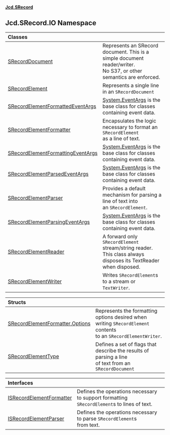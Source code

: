 #### [Jcd.SRecord](index.md 'index')

## Jcd.SRecord.IO Namespace

| Classes | |
| :--- | :--- |
| [SRecordDocument](Jcd.SRecord.IO.SRecordDocument.md 'Jcd.SRecord.IO.SRecordDocument') | Represents an SRecord document. This is a simple document reader/writer.<br/>No S37, or other semantics are enforced. |
| [SRecordElement](Jcd.SRecord.IO.SRecordElement.md 'Jcd.SRecord.IO.SRecordElement') | Represents a single line in an `SRecordDocument` |
| [SRecordElementFormattedEventArgs](Jcd.SRecord.IO.SRecordElementFormattedEventArgs.md 'Jcd.SRecord.IO.SRecordElementFormattedEventArgs') | [System.EventArgs](https://docs.microsoft.com/en-us/dotnet/api/System.EventArgs 'System.EventArgs') is the base class for classes containing event data. |
| [SRecordElementFormatter](Jcd.SRecord.IO.SRecordElementFormatter.md 'Jcd.SRecord.IO.SRecordElementFormatter') | Encapsulates the logic necessary to format an `SRecordElement`<br/>as a line of text. |
| [SRecordElementFormattingEventArgs](Jcd.SRecord.IO.SRecordElementFormattingEventArgs.md 'Jcd.SRecord.IO.SRecordElementFormattingEventArgs') | [System.EventArgs](https://docs.microsoft.com/en-us/dotnet/api/System.EventArgs 'System.EventArgs') is the base class for classes containing event data. |
| [SRecordElementParsedEventArgs](Jcd.SRecord.IO.SRecordElementParsedEventArgs.md 'Jcd.SRecord.IO.SRecordElementParsedEventArgs') | [System.EventArgs](https://docs.microsoft.com/en-us/dotnet/api/System.EventArgs 'System.EventArgs') is the base class for classes containing event data. |
| [SRecordElementParser](Jcd.SRecord.IO.SRecordElementParser.md 'Jcd.SRecord.IO.SRecordElementParser') | Provides a default mechanism for parsing a line of text into<br/>an `SRecordElement`. |
| [SRecordElementParsingEventArgs](Jcd.SRecord.IO.SRecordElementParsingEventArgs.md 'Jcd.SRecord.IO.SRecordElementParsingEventArgs') | [System.EventArgs](https://docs.microsoft.com/en-us/dotnet/api/System.EventArgs 'System.EventArgs') is the base class for classes containing event data. |
| [SRecordElementReader](Jcd.SRecord.IO.SRecordElementReader.md 'Jcd.SRecord.IO.SRecordElementReader') | A forward only `SRecordElement` stream/string reader.<br/>This class always disposes its TextReader when disposed. |
| [SRecordElementWriter](Jcd.SRecord.IO.SRecordElementWriter.md 'Jcd.SRecord.IO.SRecordElementWriter') | Writes `SRecordElement`s to a stream or `TextWriter`. |

| Structs | |
| :--- | :--- |
| [SRecordElementFormatter.Options](Jcd.SRecord.IO.SRecordElementFormatter.Options.md 'Jcd.SRecord.IO.SRecordElementFormatter.Options') | Represents the formatting options desired when writing `SRecordElement` contents<br/>to an `SRecordElementWriter`. |
| [SRecordElementType](Jcd.SRecord.IO.SRecordElementType.md 'Jcd.SRecord.IO.SRecordElementType') | Defines a set of flags that describe the results of parsing a line<br/>of text from an `SRecordDocument` |

| Interfaces | |
| :--- | :--- |
| [ISRecordElementFormatter](Jcd.SRecord.IO.ISRecordElementFormatter.md 'Jcd.SRecord.IO.ISRecordElementFormatter') | Defines the operations necessary to support formatting<br/>`SRecordElement`s to lines of text. |
| [ISRecordElementParser](Jcd.SRecord.IO.ISRecordElementParser.md 'Jcd.SRecord.IO.ISRecordElementParser') | Defines the operations necessary to parse `SRecordElement`s<br/>from text. |
